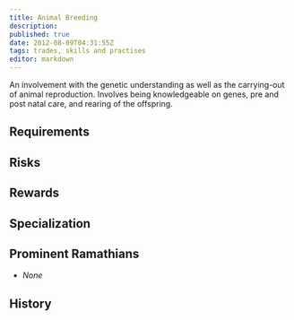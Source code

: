 ```yaml
---
title: Animal Breeding
description:
published: true
date: 2012-08-09T04:31:55Z
tags: trades, skills and practises
editor: markdown
---
```


An involvement with the genetic understanding as well as the carrying-out of animal reproduction. Involves being knowledgeable on genes, pre and post natal care, and rearing of the offspring.

## Requirements

## Risks

## Rewards

## Specialization

## Prominent Ramathians

- *None*

## History
